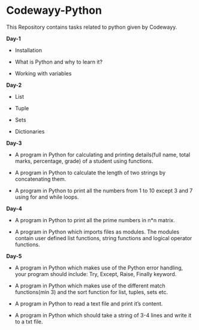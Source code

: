 # Codewayy-Python
This Repository contains  tasks related to python given by Codewayy. 

**Day-1**

* Installation  

* What is Python and why to learn it?

* Working with variables

**Day-2**

* List

* Tuple

* Sets

* Dictionaries

**Day-3** 

* A program in Python for calculating and printing details(full name, total marks, percentage, grade) of a student using functions.

* A program in Python to calculate the length of two strings by concatenating them.

* A program in Python to print all the numbers from 1 to 10 except 3 and 7 using for and while loops.

 **Day-4** 

*  A program in Python to print all the prime numbers in n*n matrix.

*  A program in Python which imports files as modules. The modules contain user defined list functions, string functions and logical operator functions.

**Day-5** 

* A program in Python which makes use of the Python error handling, your program should include: Try, Except, Raise, Finally keyword.

* A program in Python which makes use of the different match functions(min 3) and the sort function for list, tuples, sets etc.

* A program in Python to read a text file and print it’s content.

* A program in Python which should take a string of 3-4 lines and write it to a txt file.


